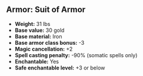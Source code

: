 ## Armor: Suit of Armor
- **Weight:** 31 lbs
- **Base value:** 30 gold
- **Base material:** Iron
- **Base armor class bonus:** -3
- **Magic cancellation:** +2
- **Spell casting penalty:** -90% (somatic spells only)
- **Enchantable:** Yes
- **Safe enchantable level:** +3 or below
